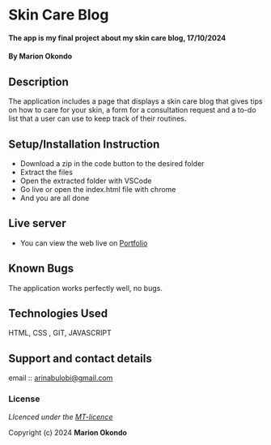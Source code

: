 # Skin Care Blog
#### The app is my final project about my skin care blog, 17/10/2024
#### **By Marion Okondo**
## Description
The application includes a page that displays a skin care blog that gives tips on how to care for your skin, a form for a consultation request and a to-do list that a user can use to keep track of their routines.

## Setup/Installation Instruction
* Download a zip in the code button to the desired folder
* Extract the files
* Open the extracted folder with VSCode
* Go live or open the index.html file with chrome
* And you are all done

## Live server
* You can view the web live on [Portfolio](https://github.com/arilobi/portfolio-sdft11/)

## Known Bugs
The application works perfectly well, no bugs.

## Technologies Used
HTML, CSS , GIT, JAVASCRIPT

## Support and contact details
email :: arinabulobi@gmail.com

### License
*LIcenced under the [MT-licence](https://github.com/arilobi/portfolio-sdft11/blob/master/LICENSE.md)*

Copyright (c) 2024 **Marion Okondo**